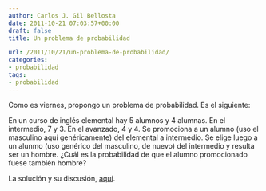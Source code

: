 ```yaml
---
author: Carlos J. Gil Bellosta
date: 2011-10-21 07:03:57+00:00
draft: false
title: Un problema de probabilidad

url: /2011/10/21/un-problema-de-probabilidad/
categories:
- probabilidad
tags:
- probabilidad
---
```


Como es viernes, propongo un problema de probabilidad. Es el siguiente:

En un curso de inglés elemental hay 5 alumnos y 4 alumnas. En el intermedio, 7 y 3. En el avanzado, 4 y 4. Se promociona a un alumno (uso el masculino aquí genéricamente) del elemental a intermedio. Se elige luego a un alunmo (uso genérico del masculino, de nuevo) del intermedio y resulta ser un hombre. ¿Cuál es la probabilidad de que el alumno promocionado fuese también hombre?

La solución y su discusión, [aquí](http://www.significancemagazine.org/details/webexclusive/1329917/The-Trouble-with-Bayes-Theorem---The-Simple-and-the-Serious.html).
